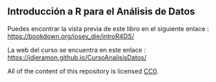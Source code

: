 
## Introducción a R para el Análisis de Datos

Puedes encontrar la vista previa de este libro en el siguiente enlace :  https://bookdown.org/josev_die/introR4DS/

La web del curso se encuentra en este enlace : https://jdieramon.github.io/CursoAnalisisDatos/    
  
All of the content of this repository is licensed [CC0](https://creativecommons.org/publicdomain/zero/1.0/).
